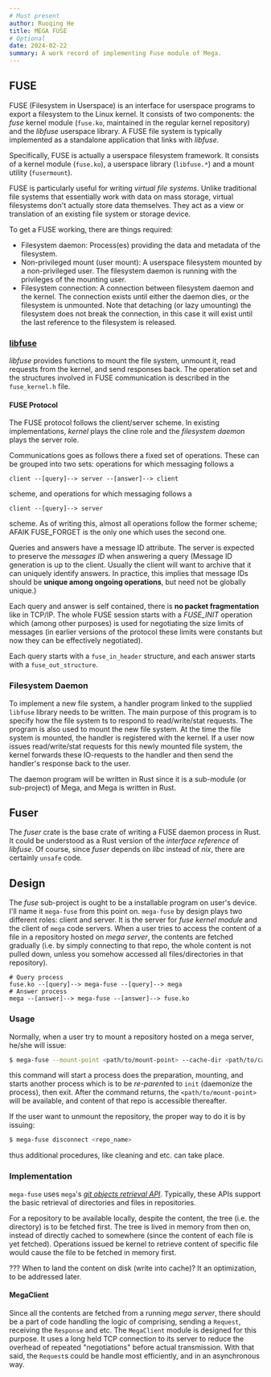 ```yaml
---
# Must present
author: Ruoqing He
title: MEGA FUSE
# Optional
date: 2024-02-22
summary: A work record of implementing Fuse module of Mega.
---
```


## FUSE

FUSE (Filesystem in Userspace) is an interface for userspace programs to export a filesystem to the Linux kernel. It consists of two components: the *fuse* kernel module (`fuse.ko`, maintained in the regular kernel repository) and the *libfuse* userspace library. A FUSE file system is typically implemented as a standalone application that links with *libfuse*.

Specifically, FUSE is actually a userspace filesystem framework. It consists of a kernel module (`fuse.ko`), a userspace library (`libfuse.*`) and a mount utility (`fusermount`).

FUSE is particularly useful for writing *virtual file systems*. Unlike traditional file systems that essentially work with data on mass storage, virtual filesystems don't actually store data themselves. They act as a view or translation of an existing file system or storage device.

To get a FUSE working, there are things required:
- Filesystem daemon: Process(es) providing the data and metadata of the filesystem.
- Non-privileged mount (user mount): A userspace filesystem mounted by a non-privileged user. The filesystem daemon is running with the privileges of the mounting user.
- Filesystem connection: A connection between filesystem daemon and the kernel. The connection exists until either the daemon dies, or the filesystem is unmounted. Note that detaching (or lazy umounting) the filesystem does not break the connection, in this case it will exist until the last reference to the filesystem is released.

### [libfuse](https://github.com/libfuse/libfuse)

*libfuse* provides functions to mount the file system, unmount it, read requests from the kernel, and send responses back. The operation set and the structures involved in FUSE communication is described in the `fuse_kernel.h` file.

#### FUSE Protocol

The FUSE protocol follows the client/server scheme. In existing implementations, *kernel* plays the cline role and the *filesystem daemon* plays the server role.

Communications goes as follows there a fixed set of operations. These can be grouped into two sets: operations for which messaging follows a 

```
client --[query]--> server --[answer]--> client
```

scheme, and operations for which messaging follows a 

```
client --[query]--> server
```

scheme. As of writing this, almost all operations follow the former scheme; AFAIK FUSE_FORGET is the only one which uses the second one.

Queries and answers have a message ID attribute. The server is expected to preserve the *messages ID* when answering a query (Message ID generation is up to the client. Usually the client will want to archive that it can uniquely identify answers. In practice, this implies that message IDs should be **unique among ongoing operations**, but need not be globally unique.)

Each query and answer is self contained, there is **no packet fragmentation** like in TCP/IP. The whole FUSE session starts with a *FUSE_INIT* operation which (among other purposes) is used for negotiating the size limits of messages (in earlier versions of the protocol these limits were constants but now they can be effectively negotiated).

Each query starts with a `fuse_in_header` structure, and each answer starts with a `fuse_out_structure`.

### Filesystem Daemon

To implement a new file system, a handler program linked to the supplied `libfuse` library needs to be written. The main purpose of this program is to specify how the file system ts to respond to read/write/stat requests. The program is also used to mount the new file system. At the time the file system is mounted, the handler is registered with the kernel. If a user now issues read/write/stat requests for this newly mounted file system, the kernel forwards these IO-requests to the handler and then send the handler's response back to the user.

The daemon program will be written in Rust since it is a sub-module (or sub-project) of Mega, and Mega is written in Rust.

## Fuser

The *fuser* crate is the base crate of writing a FUSE daemon process in Rust. It could be understood as a Rust version of the *interface reference* of *libfuse*. Of course, since *fuser* depends on *libc* instead of *nix*, there are certainly `unsafe` code.

## Design

The *fuse* sub-project is ought to be a installable program on user's device. I'll name it `mega-fuse` from this point on. `mega-fuse` by design plays two different roles: client and server. It is the server for *fuse kernel module* and the client of `mega` code servers. When a user tries to access the content of a file in a repository hosted on *mega server*, the contents are fetched gradually (i.e. by simply connecting to that repo, the whole content is not pulled down, unless you somehow accessed all files/directories in that repository).

```
# Query process
fuse.ko --[query]--> mega-fuse --[query]--> mega
# Answer process
mega --[answer]--> mega-fuse --[answer]--> fuse.ko
```

### Usage

Normally, when a user try to mount a repository hosted on a mega server, he/she will issue:

```bash
$ mega-fuse --mount-point <path/to/mount-point> --cache-dir <path/to/cache> --log-dir <path/to/log> --mega-url <url> connect <repo_name>
```

this command will start a process does the preparation, mounting, and starts another process which is to be *re-parent*ed to `init` (daemonize the process), then exit. After the command returns, the `<path/to/mount-point>` will be available, and content of that repo is accessible thereafter.

If the user want to unmount the repository, the proper way to do it is by issuing:

```bash
$ mega-fuse disconnect <repo_name>
```

thus additional procedures, like cleaning and etc. can take place.

### Implementation

`mega-fuse` uses `mega`'s [*git objects retrieval API*](https://github.com/web3infra-foundation/mega/blob/main/docs/api.md#git-objects-retrieval-api). Typically, these APIs support the basic retrieval of directories and files in repositories.

For a repository to be available locally, despite the content, the tree (i.e. the directory) is to be fetched first. The tree is lived in memory from then on, instead of directly cached to somewhere (since the content of each file is yet fetched). Operations issued be kernel to retrieve content of specific file would cause the file to be fetched in memory first.

??? When to land the content on disk (write into cache)? It an optimization, to be addressed later.

#### MegaClient

Since all the contents are fetched from a running *mega server*, there should be a part of code handling the logic of comprising, sending a `Request`, receiving the `Response` and etc. The `MegaClient` module is designed for this purpose. It uses a long held TCP connection to its server to reduce the overhead of repeated "negotiations" before actual transmission. With that said, the `Request`s could be handle most efficiently, and in an asynchronous way.
